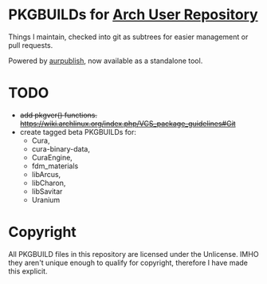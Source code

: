 # PKGBUILDs for [Arch User Repository](https://aur.archlinux.org)

Things I maintain, checked into git as subtrees for easier management or pull requests.

Powered by [aurpublish](https://github.com/eli-schwartz/aurpublish), now available as a standalone tool.

# TODO
* ~~add pkgver() functions. <https://wiki.archlinux.org/index.php/VCS_package_guidelines#Git>~~
* create tagged beta PKGBUILDs for:
  * Cura, 
  * cura-binary-data, 
  * CuraEngine, 
  * fdm_materials
  * libArcus, 
  * libCharon, 
  * libSavitar 
  * Uranium

# Copyright
All PKGBUILD files in this repository are licensed under the Unlicense. IMHO they aren't unique enough to qualify for copyright, therefore I have made this explicit.
